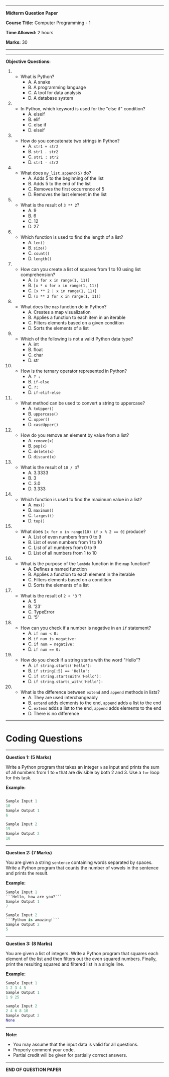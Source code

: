
---
**Midterm Question Paper**

**Course Title:** Computer Programming - 1

**Time Allowed:** 2 hours

**Marks:** 30

---


---

**Objective Questions:**

1. - What is Python?
     - A. A snake
     - B. A programming language
     - C. A tool for data analysis
     - D. A database system

2. - In Python, which keyword is used for the "else if" condition?
     - A. elseif
     - B. elif
     - C. else if
     - D. elseif

3. - How do you concatenate two strings in Python?
     - A. `str1 + str2`
     - B. `str1 . str2`
     - C. `str1 : str2`
     - D. `str1 - str2`

4. - What does `my_list.append(5)` do?
     - A. Adds 5 to the beginning of the list
     - B. Adds 5 to the end of the list
     - C. Removes the first occurrence of 5
     - D. Removes the last element in the list

5. - What is the result of `3 ** 2`?
     - A. 9
     - B. 6
     - C. 12
     - D. 27

6. - Which function is used to find the length of a list?
     - A. `len()`
     - B. `size()`
     - C. `count()`
     - D. `length()`

7. - How can you create a list of squares from 1 to 10 using list comprehension?
     - A. `[x for x in range(1, 11)]`
     - B. `[x * x for x in range(1, 11)]`
     - C. `[x ** 2 | x in range(1, 11)]`
     - D. `(x ** 2 for x in range(1, 11))`

8. - What does the `map` function do in Python?
     - A. Creates a map visualization
     - B. Applies a function to each item in an iterable
     - C. Filters elements based on a given condition
     - D. Sorts the elements of a list

9. - Which of the following is not a valid Python data type?
     - A. int
     - B. float
     - C. char
     - D. str

10. - How is the ternary operator represented in Python?
        - A. `? :`
        - B. `if-else`
        - C. `?:`
        - D. `if-elif-else`

11. - What method can be used to convert a string to uppercase?
        - A. `toUpper()`
        - B. `uppercase()`
        - C. `upper()`
        - D. `caseUpper()`

12. - How do you remove an element by value from a list?
        - A. `remove(x)`
        - B. `pop(x)`
        - C. `delete(x)`
        - D. `discard(x)`

13. - What is the result of `10 / 3`?
        - A. 3.3333
        - B. 3
        - C. 3.0
        - D. 3.333

14. - Which function is used to find the maximum value in a list?
        - A. `max()`
        - B. `maximum()`
        - C. `largest()`
        - D. `top()`

15. - What does `[x for x in range(10) if x % 2 == 0]` produce?
        - A. List of even numbers from 0 to 9
        - B. List of even numbers from 1 to 10
        - C. List of all numbers from 0 to 9
        - D. List of all numbers from 1 to 10

16. - What is the purpose of the `lambda` function in the `map` function?
        - A. Defines a named function
        - B. Applies a function to each element in the iterable
        - C. Filters elements based on a condition
        - D. Sorts the elements of a list

17. - What is the result of `2 + '3'`?
        - A. 5
        - B. '23'
        - C. TypeError
        - D. '5'

18. - How can you check if a number is negative in an `if` statement?
        - A. `if num < 0:`
        - B. `if num is negative:`
        - C. `if num = negative:`
        - D. `if num == 0:`

19. - How do you check if a string starts with the word "Hello"?
        - A. `if string.starts('Hello'):`
        - B. `if string[:5] == 'Hello':`
        - C. `if string.startsWith('Hello'):`
        - D. `if string.starts_with('Hello'):`

20. - What is the difference between `extend` and `append` methods in lists?
        - A. They are used interchangeably
        - B. `extend` adds elements to the end, `append` adds a list to the end
        - C. `extend` adds a list to the end, `append` adds elements to the end
        - D. There is no difference

---

# Coding Questions
---
**Question 1: (5 Marks)**

Write a Python program that takes an integer `n` as input and prints the sum of all numbers from 1 to `n` that are divisible by both 2 and 3. Use a `for` loop for this task.

**Example:**
```python

Sample Input 1
10
Sample Output 1
6

Sample Input 2
15
Sample Output 2
18
```

---

**Question 2: (7 Marks)**

You are given a string `sentence` containing words separated by spaces. Write a Python program that counts the number of vowels in the sentence and prints the result.

**Example:**
```python
Sample Input 1
```Hello, how are you?```
Sample Output 1
7

Sample Input 2
```Python is amazing!```
Sample Output 2
5
```

---

**Question 3: (8 Marks)**

You are given a list of integers. Write a Python program that squares each element of the list and then filters out the even squared numbers. Finally, print the resulting squared and filtered list in a single line.

**Example:**
```python
Sample Input 1
1 2 3 4 5
Sample Output 1
1 9 25

sample Input 2
2 4 6 8 10
Sample Output 2
None
```

---

**Note:**
- You may assume that the input data is valid for all questions.
- Properly comment your code.
- Partial credit will be given for partially correct answers.

---

**END OF QUESTION PAPER**